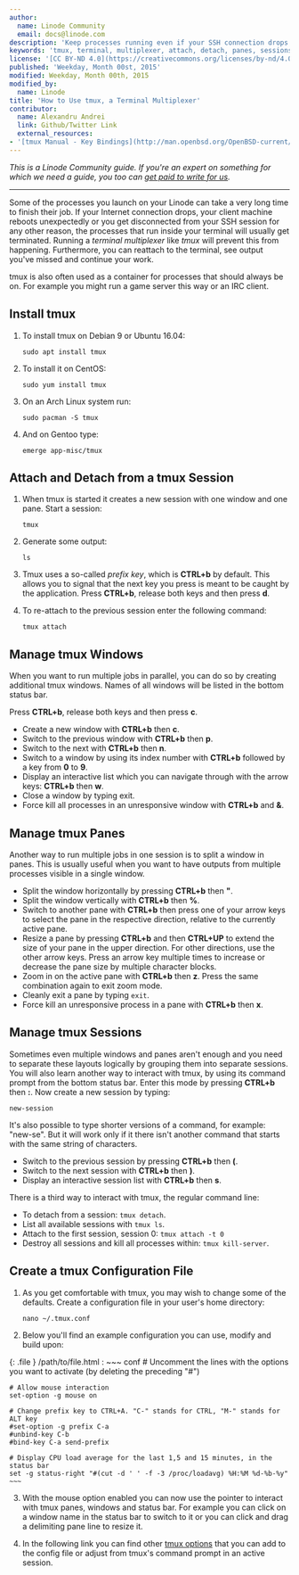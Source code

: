 ```yaml
---
author:
  name: Linode Community
  email: docs@linode.com
description: 'Keep processes running even if your SSH connection drops. Examples on how to manage tmux sessions, windows and panes'
keywords: 'tmux, terminal, multiplexer, attach, detach, panes, sessions'
license: '[CC BY-ND 4.0](https://creativecommons.org/licenses/by-nd/4.0)'
published: 'Weekday, Month 00st, 2015'
modified: Weekday, Month 00th, 2015
modified_by:
  name: Linode
title: 'How to Use tmux, a Terminal Multiplexer'
contributor: 
  name: Alexandru Andrei
  link: Github/Twitter Link
  external_resources:
- '[tmux Manual - Key Bindings](http://man.openbsd.org/OpenBSD-current/man1/tmux.1#KEY_BINDINGS)'
---
```


*This is a Linode Community guide. If you're an expert on something for which we need a guide, you too can [get paid to write for us](/docs/contribute).*

----

Some of the processes you launch on your Linode can take a very long time to finish their job. If your Internet connection drops, your client machine reboots unexpectedly or you get disconnected from your SSH session for any other reason, the processes that run inside your terminal will usually get terminated. Running a *terminal multiplexer* like *tmux* will prevent this from happening. Furthermore, you can reattach to the terminal, see output you've missed and continue your work.

tmux is also often used as a container for processes that should always be on. For example you might run a game server this way or an IRC client.

## Install tmux

1.  To install tmux on Debian 9 or Ubuntu 16.04:

        sudo apt install tmux

2.  To install it on CentOS:

        sudo yum install tmux

3.  On an Arch Linux system run:

        sudo pacman -S tmux

4.  And on Gentoo type:

        emerge app-misc/tmux

## Attach and Detach from a tmux Session

1.  When tmux is started it creates a new session with one window and one pane. Start a session:

        tmux

2.  Generate some output:

        ls

3.  Tmux uses a so-called *prefix key*, which is **CTRL+b** by default. This allows you to signal that the next key you press is meant to be caught by the application. Press **CTRL+b**, release both keys and then press **d**. 

4.  To re-attach to the previous session enter the following command:

        tmux attach

## Manage tmux Windows

When you want to run multiple jobs in parallel, you can do so by creating additional tmux windows. Names of all windows will be listed in the bottom status bar.

Press **CTRL+b**, release both keys and then press **c**.

*   Create a new window with **CTRL+b** then **c**.
*   Switch to the previous window with **CTRL+b** then **p**.
*   Switch to the next with **CTRL+b** then **n**.
*   Switch to a window by using its index number with **CTRL+b** followed by a key from **0** to **9**.
*   Display an interactive list which you can navigate through with the arrow keys: **CTRL+b** then **w**.
*   Close a window by typing exit.
*   Force kill all processes in an unresponsive window with **CTRL+b** and **&**.

## Manage tmux Panes

Another way to run multiple jobs in one session is to split a window in panes. This is usually useful when you want to have outputs from multiple processes visible in a single window. 

*   Split the window horizontally by pressing **CTRL+b** then **"**.
*   Split the window vertically with **CTRL+b** then **%**.
*   Switch to another pane with **CTRL+b** then press one of your arrow keys to select the pane in the respective direction, relative to the currently active pane.
*   Resize a pane by pressing **CTRL+b** and then **CTRL+UP** to extend the size of your pane in the upper direction. For other directions, use the other arrow keys. Press an arrow key multiple times to increase or decrease the pane size by multiple character blocks.
*   Zoom in on the active pane with **CTRL+b** then **z**. Press the same combination again to exit zoom mode.
*   Cleanly exit a pane by typing `exit`.
*   Force kill an unresponsive process in a pane with **CTRL+b** then **x**.

## Manage tmux Sessions

Sometimes even multiple windows and panes aren't enough and you need to separate these layouts logically by grouping them into separate sessions. You will also learn another way to interact with tmux, by using its command prompt from the bottom status bar. Enter this mode by pressing **CTRL+b** then **:**. Now create a new session by typing:

    new-session

It's also possible to type shorter versions of a command, for example: "new-se". But it will work only if it there isn't another command that starts with the same string of characters.

*   Switch to the previous session by pressing **CTRL+b** then **(**. 
*   Switch to the next session with **CTRL+b** then **)**.
*   Display an interactive session list with **CTRL+b** then **s**.

There is a third way to interact with tmux, the regular command line:

*   To detach from a session: `tmux detach`.
*   List all available sessions with `tmux ls`.
*   Attach to the first session, session 0: `tmux attach -t 0`
*   Destroy all sessions and kill all processes within: `tmux kill-server`.

## Create a tmux Configuration File

1.  As you get comfortable with tmux, you may wish to change some of the defaults. Create a configuration file in your user's home directory:

        nano ~/.tmux.conf

2.  Below you'll find an example configuration you can use, modify and build upon:

{: .file }
/path/to/file.html
:   ~~~ conf
    # Uncomment the lines with the options you want to activate (by deleting the preceding "#")
    
    # Allow mouse interaction
    set-option -g mouse on
    
    # Change prefix key to CTRL+A. "C-" stands for CTRL, "M-" stands for ALT key
    #set-option -g prefix C-a
    #unbind-key C-b
    #bind-key C-a send-prefix
    
    # Display CPU load average for the last 1,5 and 15 minutes, in the status bar
    set -g status-right "#(cut -d ' ' -f -3 /proc/loadavg) %H:%M %d-%b-%y"
    ~~~

3.  With the mouse option enabled you can now use the pointer to interact with tmux panes, windows and status bar. For example you can click on a window name in the status bar to switch to it or you can click and drag a delimiting pane line to resize it.

4.  In the following link you can find other [tmux options](http://man.openbsd.org/OpenBSD-current/man1/tmux.1#OPTIONS) that you can add to the config file or adjust from tmux's command prompt in an active session.
